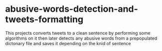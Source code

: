 # abusive-words-detection-and-tweets-formatting
This projects converts tweets to a clean sentence by performing some algorithms on it then later detects any abusive words from a prepopulated dictonary file and saves it depending on the knid of sentence
